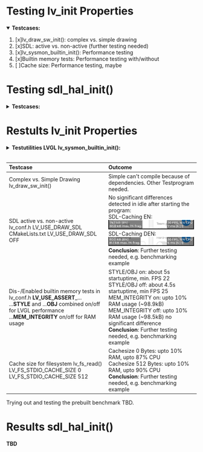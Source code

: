 # Testing lv_init Properties

<details open>
<summary><b>Testcases:</b></summary>

1. [x]lv_draw_sw_init(): complex vs. simple drawing
2. [x]SDL: active vs. non-active (further testing needed)
3. [x]lv_sysmon_builtin_init(): Performance testing
4. [x]Builtin memory tests: Performance testing with/without
5. [ ]Cache size: Performance testing, maybe

</details>

# Testing sdl_hal_init()

<details>
<summary><b>Testcases:</b></summary>

1. [ ]SDL_GetTicks (duration 49 days) vs. SDL_GetTicks64: 64 recommended, might not work
2. [ ]lv_display_create: Performance/Visual testing
      1. [ ]LV_DPI_DEF
      2. [ ]Antialiazing
      3. [ ]Color depth

</details>

# Restults lv_init Properties

<details>
<summary><b>Testutilities LVGL lv_sysmon_builtin_init():</b></summary>

1. In lv_conf.h set LV_USE_SYSMON and LV_USE_PERF_MONITOR to '1'.  
![FPS monitored in example program.](/screenshots/FPS-Monitor.PNG?raw=true "FPS Monitor")
2. as 1. but also set LV_USE_MEM_MONITOR to '1'. Make sure you dont change the STDLIB setting, to use LVGL's.  
![RAM usage monitored in example program.](/screenshots/RAM-Monitor.PNG?raw=true "RAM Monitor")

</details><br>

| Testcase | Outcome |
|:---------|:--------|
| Complex vs. Simple Drawing<br>lv_draw_sw_init() | Simple can't compile because of dependencies. Other Testprogram needed. |
| SDL active vs. non-active<br>lv_conf.h LV_USE_DRAW_SDL<br>CMakeLists.txt LV_USE_DRAW_SDL OFF | No significant differences detected in idle after starting the program:<br>SDL-Caching EN:<br>![SDL Caching EN CPU and RAM usage.](/screenshots/SDL-caching-en-small.PNG?raw=true "SDL Caching EN")<br>SDL-Caching DEN:<br>![SDL Caching DEN CPU and RAM usage.](/screenshots/SDL-caching-den-small.PNG?raw=true "SDL Caching DEN")<br>**Conclusion**: Further testing needed, e.g. benchmarking example |
| Dis-/Enabled builtin memory tests in lv_conf.h **LV_USE_ASSERT**_...<br>...**STYLE** and ...**OBJ** combined on/off for LVGL performance<br>...**MEM_INTEGRITY** on/off for RAM usage | STYLE/OBJ on: about 5s startuptime, min. FPS 22<br>STYLE/OBJ off: about 4.5s startuptime, min FPS 25<br>MEM_INTEGRITY on: upto 10% RAM usage (~98.9kB)<br>MEM_INTEGRITY off: upto 10% RAM usage (~98.5kB) no significant difference<br>**Conclusion**: Further testing needed, e.g. benchmarking example |
| Cache size for filesystem lv_fs_read()<br>LV_FS_STDIO_CACHE_SIZE 0<br>LV_FS_STDIO_CACHE_SIZE 512 | Cachesize 0 Bytes: upto 10% RAM, upto 87% CPU<br>Cachesize 512 Bytes: upto 10% RAM, upto 90% CPU <br>**Conclusion**: Further testing needed, e.g. benchmarking example |  

Trying out and testing the prebuilt benchmark TBD.

# Results sdl_hal_init()

**TBD**